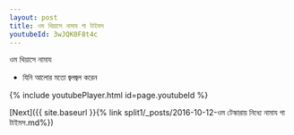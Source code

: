 ```yaml
---
layout: post
title: ওম থিয়াসে নামায গা টাইমস
youtubeId: 3wJQK0F8t4c
---
```

 
 
 ওম থিয়াসে নামায  
 
 -  যিনি আলোর মতো জ্বলজ্বল করেন 
 
  
 
  
 
 
 
 
 
 


{% include youtubePlayer.html id=page.youtubeId %}
 
[Next]({{ site.baseurl }}{% link  split1/_posts/2016-10-12-ওম টেস্কারায় নিধ্যে নামায গা টাইমস.md%})
 
